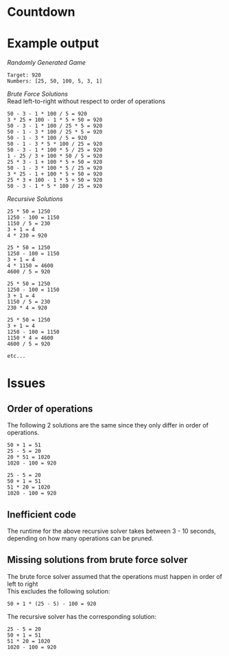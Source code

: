 ﻿# Countdown

# Example output
*Randomly Generated Game*
```
Target: 920
Numbers: [25, 50, 100, 5, 3, 1]
```

*Brute Force Solutions*  
Read left-to-right without respect to order of operations
```
50 - 3 - 1 * 100 / 5 = 920
3 * 25 + 100 - 1 * 5 + 50 = 920
50 - 3 - 1 * 100 / 25 * 5 = 920
50 - 1 - 3 * 100 / 25 * 5 = 920
50 - 1 - 3 * 100 / 5 = 920
50 - 1 - 3 * 5 * 100 / 25 = 920
50 - 3 - 1 * 100 * 5 / 25 = 920
1 - 25 / 3 + 100 * 50 / 5 = 920
25 * 3 - 1 + 100 * 5 + 50 = 920
50 - 1 - 3 * 100 * 5 / 25 = 920
3 * 25 - 1 + 100 * 5 + 50 = 920
25 * 3 + 100 - 1 * 5 + 50 = 920
50 - 3 - 1 * 5 * 100 / 25 = 920
```


*Recursive Solutions*  
```
25 * 50 = 1250
1250 - 100 = 1150
1150 / 5 = 230
3 + 1 = 4
4 * 230 = 920

25 * 50 = 1250
1250 - 100 = 1150
3 + 1 = 4
4 * 1150 = 4600
4600 / 5 = 920

25 * 50 = 1250
1250 - 100 = 1150
3 + 1 = 4
1150 / 5 = 230
230 * 4 = 920

25 * 50 = 1250
3 + 1 = 4
1250 - 100 = 1150
1150 * 4 = 4600
4600 / 5 = 920

etc...
```

# Issues

## Order of operations
The following 2 solutions are the same since they only differ in order of operations.
```
50 + 1 = 51
25 - 5 = 20
20 * 51 = 1020
1020 - 100 = 920

25 - 5 = 20
50 + 1 = 51
51 * 20 = 1020
1020 - 100 = 920
```
## Inefficient code
The runtime for the above recursive solver takes between 3 - 10 seconds, depending on how many operations can be pruned.

## Missing solutions from brute force solver
The brute force solver assumed that the operations must happen in order of left to right  
This excludes the following solution:
```
50 + 1 * (25 - 5) - 100 = 920
```
The recursive solver has the corresponding solution:
```
25 - 5 = 20
50 + 1 = 51
51 * 20 = 1020
1020 - 100 = 920
```

